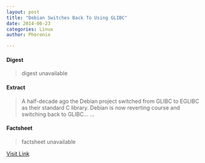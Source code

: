```yaml
---
layout: post
title: "Debian Switches Back To Using GLIBC"
date: 2014-06-23
categories: Linux
author: Phoronix

---
```



#### Digest
>digest unavailable

#### Extract
>A half-decade ago the Debian project switched from GLIBC to EGLIBC as their standard C library. Debian is now reverting course and switching back to GLIBC......

#### Factsheet
>factsheet unavailable

[Visit Link](https://www.linux.com/news/software/applications/777445-debian-switches-back-to-using-glibc/)


